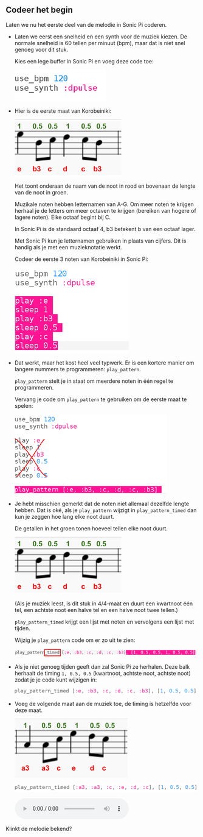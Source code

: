 ## Codeer het begin

Laten we nu het eerste deel van de melodie in Sonic Pi coderen.

+ Laten we eerst een snelheid en een synth voor de muziek kiezen. De normale snelheid is 60 tellen per minuut (bpm), maar dat is niet snel genoeg voor dit stuk.
    
    Kies een lege buffer in Sonic Pi en voeg deze code toe:
    
    ![schermafbeelding](images/tetris-setup.png)

+ Hier is de eerste maat van Korobeiniki:
    
    ![schermafbeelding](images/tetris-notes1.png)
    
    Het toont onderaan de naam van de noot in rood en bovenaan de lengte van de noot in groen.
    
    Muzikale noten hebben letternamen van A-G. Om meer noten te krijgen herhaal je de letters om meer octaven te krijgen (bereiken van hogere of lagere noten). Elke octaaf begint bij C.
    
    In Sonic Pi is de standaard octaaf 4, b3 betekent b van een octaaf lager.
    
    Met Sonic Pi kun je letternamen gebruiken in plaats van cijfers. Dit is handig als je met een muzieknotatie werkt.
    
    Codeer de eerste 3 noten van Korobeiniki in Sonic Pi:
    
    ![schermafbeelding](images/tetris-start.png)

+ Dat werkt, maar het kost heel veel typwerk. Er is een kortere manier om langere nummers te programmeren: `play_pattern`.
    
    `play_pattern` stelt je in staat om meerdere noten in één regel te programmeren.
    
    Vervang je code om `play_pattern` te gebruiken om de eerste maat te spelen:
    
    ![schermafbeelding](images/tetris-pattern.png)

+ Je hebt misschien gemerkt dat de noten niet allemaal dezelfde lengte hebben. Dat is oké, als je `play_pattern` wijzigt in `play_pattern_timed` dan kun je zeggen hoe lang elke noot duurt.
    
    De getallen in het groen tonen hoeveel tellen elke noot duurt.
    
    ![schermafbeelding](images/tetris-notes1.png)
    
    (Als je muziek leest, is dit stuk in 4/4-maat en duurt een kwartnoot één tel, een achtste noot een halve tel en een halve noot twee tellen.)
    
    `play_pattern_timed` krijgt een lijst met noten en vervolgens een lijst met tijden.
    
    Wijzig je `play_pattern` code om er zo uit te zien:
    
    ![schermafbeelding](images/tetris-timed.png)

+ Als je niet genoeg tijden geeft dan zal Sonic Pi ze herhalen. Deze balk herhaalt de timing `1, 0.5, 0.5` (kwartnoot, achtste noot, achtste noot) zodat je je code kunt wijzigen in:
    
    ![schermafbeelding](images/tetris-timed2.png)

+ Voeg de volgende maat aan de muziek toe, de timing is hetzelfde voor deze maat.
    
    ![schermafbeelding](images/tetris-notes2.png)
    
    ![schermafbeelding](images/tetris-bar2.png)
    
    <div id="audio-preview" class="pdf-hidden">
    <audio controls preload> 
     <source src="resources/tetris-1.mp3" type="audio/mpeg"> Je browser ondersteunt het element <code>audio</code> niet. 
    </audio>
    </div>

Klinkt de melodie bekend?